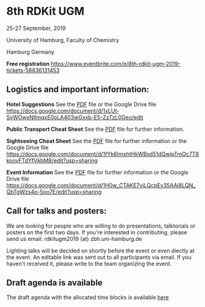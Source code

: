 # 8th RDKit UGM
25-27 September, 2019

University of Hamburg, Faculty of Chemistry

Hamburg Germany

**Free registration** https://www.eventbrite.com/e/8th-rdkit-ugm-2019-tickets-58836131453

## Logistics and important information:
**Hotel Suggestions** See the [PDF](Info/RDKit_UGM_2019_Hotel_Recommendations.pdf) file or the Google Drive file https://docs.google.com/document/d/1xLUt-SvWOwsNIImqxE0oLA403wGxxb-E5-ZzTzL0Geo/edit

**Public Transport Cheat Sheet** See the [PDF](Info/public_transport_info.pdf) file for further information. 

**Sightseeing Cheat Sheet** See the [PDF](Info/sightseeing_info.pdf) file for further information or the Google Drive file https://docs.google.com/document/d/1fYk6ImxhtHkWBxd51dQwipTmOc7T8koovFTdYfVkbM8/edit?usp=sharing

**Event Information** See the [PDF](Info/general_info.pdf) file for further information or the Google Drive file https://docs.google.com/document/d/1H0w_CTAKE7yjLQcpEv35AAj8LQN_QbTgWzs4o-5oo7E/edit?usp=sharing

## Call for talks and posters:
We are looking for people who are willing to do presentations, talktorials or posters on the first two days. 
If you're interested in contributing, please send us email: rdkitugm2019 (at) zbh.uni-hamburg.de

Lighting talks will be decided on shortly before the event or even diectly at the event. An editable link was sent out to all participants via email. If you haven't received it, please write to the team organizing the event.

## Draft agenda is available
The draft agenda with the allocated time blocks is available [here](Info/Draft_Agenda.pdf)
